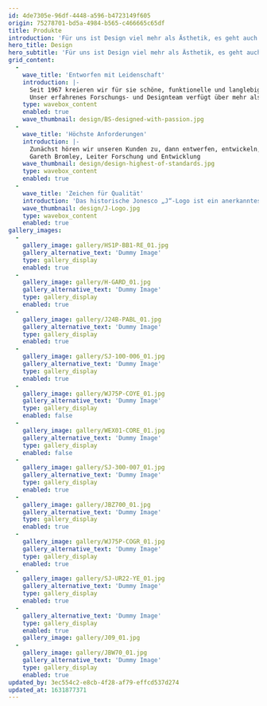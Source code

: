```yaml
---
id: 4de7305e-96df-4448-a596-b4723149f605
origin: 75278701-bd5a-4984-b565-c466665c65df
title: Produkte
introduction: 'Für uns ist Design viel mehr als Ästhetik, es geht auch um Funktionalität, Zweckmäßigkeit und Langlebigkeit. Die Kombination dieser vier Dinge trägt dazu bei, wie die Kunden mit unseren Produkten umgehen.'
hero_title: Design
hero_subtitle: 'Für uns ist Design viel mehr als Ästhetik, es geht auch um Funktionalität, Zweckmäßigkeit und Langlebigkeit. Die Kombination dieser vier Dinge trägt dazu bei, wie die Kunden mit unseren Produkten umgehen.'
grid_content:
  -
    wave_title: 'Entworfen mit Leidenschaft'
    introduction: |-
      Seit 1967 kreieren wir für sie schöne, funktionelle und langlebige Produkte.
      Unser erfahrenes Forschungs- und Designteam verfügt über mehr als 100 Jahre Erfahrung im Bereich Design und strebt stets nach höchster Perfektion.
    type: wavebox_content
    enabled: true
    wave_thumbnail: design/BS-designed-with-passion.jpg
  -
    wave_title: 'Höchste Anforderungen'
    introduction: |-
      Zunächst hören wir unseren Kunden zu, dann entwerfen, entwickeln, prototypisieren wir und testen dann wieder und wieder. Wir geben uns nie mit „gut genug“ zufrieden, sondern setzen unseren Namen nur auf Produkte, die den höchsten Standards entsprechen.
      Gareth Bromley, Leiter Forschung und Entwicklung
    wave_thumbnail: design/design-highest-of-standards.jpg
    type: wavebox_content
    enabled: true
  -
    wave_title: 'Zeichen für Qualität'
    introduction: 'Das historische Jonesco „J“-Logo ist ein anerkanntes Qualitätssymbol in den Bereichen Nutzfahrzeuge, Brandschutz und Sicherheit sowie Umwelt und Lagerung auf der ganzen Welt.'
    wave_thumbnail: design/J-Logo.jpg
    type: wavebox_content
    enabled: true
gallery_images:
  -
    gallery_image: gallery/HS1P-BB1-RE_01.jpg
    gallery_alternative_text: 'Dummy Image'
    type: gallery_display
    enabled: true
  -
    gallery_image: gallery/H-GARD_01.jpg
    gallery_alternative_text: 'Dummy Image'
    type: gallery_display
    enabled: true
  -
    gallery_image: gallery/J24B-PABL_01.jpg
    gallery_alternative_text: 'Dummy Image'
    type: gallery_display
    enabled: true
  -
    gallery_image: gallery/SJ-100-006_01.jpg
    gallery_alternative_text: 'Dummy Image'
    type: gallery_display
    enabled: true
  -
    gallery_image: gallery/WJ75P-COYE_01.jpg
    gallery_alternative_text: 'Dummy Image'
    type: gallery_display
    enabled: false
  -
    gallery_image: gallery/WEX01-CORE_01.jpg
    gallery_alternative_text: 'Dummy Image'
    type: gallery_display
    enabled: false
  -
    gallery_image: gallery/SJ-300-007_01.jpg
    gallery_alternative_text: 'Dummy Image'
    type: gallery_display
    enabled: true
  -
    gallery_image: gallery/JBZ700_01.jpg
    gallery_alternative_text: 'Dummy Image'
    type: gallery_display
    enabled: true
  -
    gallery_image: gallery/WJ75P-COGR_01.jpg
    gallery_alternative_text: 'Dummy Image'
    type: gallery_display
    enabled: true
  -
    gallery_image: gallery/SJ-UR22-YE_01.jpg
    gallery_alternative_text: 'Dummy Image'
    type: gallery_display
    enabled: true
  -
    gallery_alternative_text: 'Dummy Image'
    type: gallery_display
    enabled: true
    gallery_image: gallery/J09_01.jpg
  -
    gallery_image: gallery/JBW70_01.jpg
    gallery_alternative_text: 'Dummy Image'
    type: gallery_display
    enabled: true
updated_by: 3ec554c2-e8cb-4f28-af79-effcd537d274
updated_at: 1631877371
---
```

